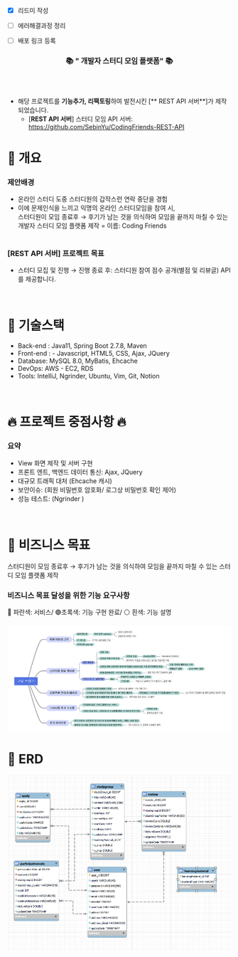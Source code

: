 - [x] 리드미 작성
- [ ] 에러해결과정 정리
- [ ] 배포 링크 등록


<div align=center>
	<h3>📚 " 개발자 스터디 모임 플랫폼" 📚</h3>
</div>
<br><br>

- 해당 프로젝트를 **기능추가, 리팩토링**하여 발전시킨 [** REST API 서버**]가 제작되었습니다.
  - [**REST API 서버**] 스터디 모임 API 서버: https://github.com/SebinYu/CodingFriends-REST-API

# 📖 개요
### 제안배경
- 온라인 스터디 도중 스터디원의 갑작스런 연락 중단을 경험
- 이에 문제인식을 느끼고 익명의 온라인 스터디모임을 참여 시, <br>
  스터디원이 모임 종료후 → 후기가 남는 것을 의식하여 모임을 끝까지 마칠 수 있는 개발자 스터디 모임 플랫폼 제작 = 이름: Coding Friends
<br><br>

### [REST API 서버] 프로젝트 목표
- 스터디 모집 및 진행 → 진행 종료 후: 스터디원 참여 점수 공개(별점 및 리뷰글) API를 제공합니다.
<br><br><br>



# 📖 기술스택
- Back-end : Java11, Spring Boot 2.7.8, Maven
- Front-end : - Javascript, HTML5, CSS, Ajax, JQuery
- Database: MySQL 8.0, MyBatis, Ehcache
- DevOps: AWS - EC2, RDS
- Tools: IntelliJ, Ngrinder, Ubuntu, Vim, Git, Notion
  <br><br><br>

# 🔥 프로젝트 중점사항 🔥
### 요약
- View 화면 제작 및 서버 구현
- 프론트 엔트, 백엔드 데이터 통신: Ajax, JQuery
- 대규모 트래픽 대처 (Ehcache 캐시)
- 보안이슈: (회원 비밀번호 암호화/ 로그상 비밀번호 확인 제어)
- 성능 테스트: (Ngrinder )
  <br><br><br>

# 📖 비즈니스 목표
스터디원이 모임 종료후 → 후기가 남는 것을 의식하여 모임을 끝까지 마칠 수 있는 스터디 모임 플랫폼 제작
### 비즈니스 목표 달성을 위한 기능 요구사항
🔵 파란색: 서비스/ 🟢초록색: 기능 구현 완료/ ⚪ 흰색: 기능 설명 <br><br>
![img.png](img/feat.png)
# 📖 ERD
![img.png](img/erd.png)






